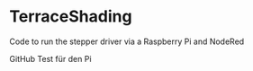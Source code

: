 # TerraceShading
Code to run the stepper driver via a Raspberry Pi and NodeRed

GitHub Test für den Pi
